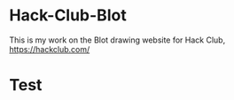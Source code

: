# Hack-Club-Blot
This is my work on the Blot drawing website for Hack Club,  https://hackclub.com/ 

# Test

